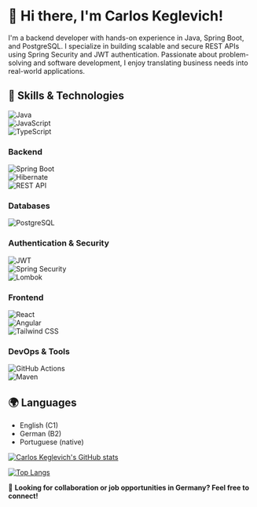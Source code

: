 
# 👋 Hi there, I'm Carlos Keglevich!

I'm a backend developer with hands-on experience in Java, Spring Boot, and PostgreSQL. 
I specialize in building scalable and secure REST APIs using Spring Security and JWT authentication. 
Passionate about problem-solving and software development, I enjoy translating business needs into real-world applications.  


## 🚀 Skills & Technologies
![Java](https://img.shields.io/badge/-Java-007396?style=flat-square&logo=java&logoColor=white)  
![JavaScript](https://img.shields.io/badge/-JavaScript-F7DF1E?style=flat-square&logo=javascript&logoColor=black)  
![TypeScript](https://img.shields.io/badge/-TypeScript-3178C6?style=flat-square&logo=typescript&logoColor=white)  

### **Backend**  
![Spring Boot](https://img.shields.io/badge/-Spring_Boot-6DB33F?style=flat-square&logo=spring-boot&logoColor=white)  
![Hibernate](https://img.shields.io/badge/-Hibernate-59666C?style=flat-square&logo=hibernate)  
![REST API](https://img.shields.io/badge/-REST_API-0d1117?style=flat-square&logo=api)  

### **Databases**  
![PostgreSQL](https://img.shields.io/badge/-PostgreSQL-4169E1?style=flat-square&logo=postgresql&logoColor=white)  

### **Authentication & Security**  
![JWT](https://img.shields.io/badge/-JWT-000000?style=flat-square&logo=json-web-tokens&logoColor=white)  
![Spring Security](https://img.shields.io/badge/-Spring_Security-6DB33F?style=flat-square&logo=spring&logoColor=white)  
![Lombok](https://img.shields.io/badge/-Lombok-CA4245?style=flat-square&logo=lombok&logoColor=white)  

### **Frontend**  
![React](https://img.shields.io/badge/-React-61DAFB?style=flat-square&logo=react&logoColor=black)  
![Angular](https://img.shields.io/badge/-Angular-DD0031?style=flat-square&logo=angular&logoColor=white)  
![Tailwind CSS](https://img.shields.io/badge/-Tailwind_CSS-38B2AC?style=flat-square&logo=tailwind-css&logoColor=white)  

### **DevOps & Tools**  
![GitHub Actions](https://img.shields.io/badge/-GitHub_Actions-2088FF?style=flat-square&logo=github-actions&logoColor=white)  
![Maven](https://img.shields.io/badge/-Maven-C71A36?style=flat-square&logo=apache-maven&logoColor=white)  

## 🌍 Languages

- English (C1)
- German (B2)
- Portuguese (native) 


[![Carlos Keglevich's GitHub stats](https://github-readme-stats.vercel.app/api?username=Keglev)](https://github.com/Keglev/github-readme-stats)

[![Top Langs](https://github-readme-stats.vercel.app/api/top-langs/?username=Keglev&layout=compact&langs_count=6&hide=jupyter%20notebook)](https://github.com/Keglev/github-readme-stats)  

🚀 **Looking for collaboration or job opportunities in Germany? Feel free to connect!**

<!--
**Keglev/Keglev** is a ✨ _special_ ✨ repository because its `README.md` (this file) appears on your GitHub profile.

Here are some ideas to get you started:

- 🔭 I’m currently working on ...
- 🌱 I’m currently learning ...
- 👯 I’m looking to collaborate on ...
- 🤔 I’m looking for help with ...
- 💬 Ask me about ...
- 📫 How to reach me: ...
- 😄 Pronouns: ...
- ⚡ Fun fact: ...
-->
